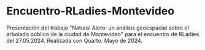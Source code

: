 # Encuentro-RLadies-Montevideo
Presentación del trabajo "Natural Alero: un análisis geoespacial sobre el arbolado público de la ciudad de Montevideo" para el encuentro de RLadies del 27.05.2024. Realizada con Quarto. Mayo de 2024.
